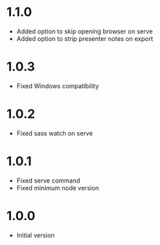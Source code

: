 # 1.1.0

+ Added option to skip opening browser on serve
+ Added option to strip presenter notes on export

# 1.0.3

- Fixed Windows compatibility

# 1.0.2

- Fixed sass watch on serve

# 1.0.1

- Fixed serve command
- Fixed minimum node version

# 1.0.0

- Initial version